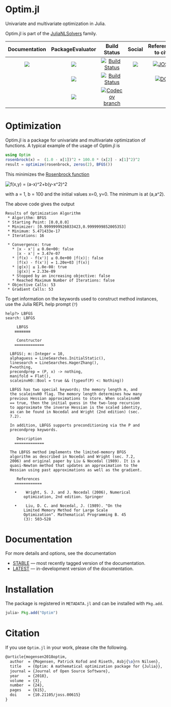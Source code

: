 Optim.jl
========

Univariate and multivariate optimization in Julia.

Optim.jl is part of the [JuliaNLSolvers](https://github.com/JuliaNLSolvers) family.

| **Documentation**  | **PackageEvaluator** | **Build Status** | **Social** | **References to cite** |
|:-:|:-:|:-:|:-:|:-:|
| [![][docs-stable-img]][docs-stable-url]  | [![][pkg-0.4-img]][pkg-0.4-url]| [![Build Status][build-img]][build-url] | [![][gitter-img]][gitter-url]| [![JOSS][joss-img]][joss-url] |
|  | [![][pkg-0.5-img]][pkg-0.5-url]|[![Build Status][winbuild-img]][winbuild-url] |  | [![DOI][zenodo-img]][zenodo-url] |
| |[![][pkg-0.6-img]][pkg-0.6-url] | [![Codecov branch][cov-img]][cov-url]  || |

# Optimization

Optim.jl is a package for univariate and multivariate optimization of functions.
A typical example of the usage of Optim.jl is
```julia
using Optim
rosenbrock(x) =  (1.0 - x[1])^2 + 100.0 * (x[2] - x[1]^2)^2
result = optimize(rosenbrock, zeros(2), BFGS())
```
This minimizes the [Rosenbrock function](https://en.wikipedia.org/wiki/Rosenbrock_function)

<img src="https://user-images.githubusercontent.com/8431156/31627324-2bbc9ebc-b2ad-11e7-916f-857ad8dcb714.gif" title="f(x,y) = (a-x)^2+b(y-x^2)^2" />

with a = 1, b = 100 and the initial values x=0, y=0.
The minimum is at (a,a^2).

The above code gives the output
```jlcon
Results of Optimization Algorithm
 * Algorithm: BFGS
 * Starting Point: [0.0,0.0]
 * Minimizer: [0.9999999926033423,0.9999999852005353]
 * Minimum: 5.471433e-17
 * Iterations: 16

 * Convergence: true
   * |x - x'| ≤ 0.0e+00: false
     |x - x'| = 3.47e-07
   * |f(x) - f(x')| ≤ 0.0e+00 |f(x)|: false
     |f(x) - f(x')| = 1.20e+03 |f(x)|
   * |g(x)| ≤ 1.0e-08: true
     |g(x)| = 2.33e-09
   * Stopped by an increasing objective: false
   * Reached Maximum Number of Iterations: false
 * Objective Calls: 53
 * Gradient Calls: 53
```
To get information on the keywords used to construct method instances, use the Julia REPL help prompt (`?`)
```
help?> LBFGS
search: LBFGS

     LBFGS
    ≡≡≡≡≡≡≡

     Constructor
    =============

  LBFGS(; m::Integer = 10,
  alphaguess = LineSearches.InitialStatic(),
  linesearch = LineSearches.HagerZhang(),
  P=nothing,
  precondprep = (P, x) -> nothing,
  manifold = Flat(),
  scaleinvH0::Bool = true && (typeof(P) <: Nothing))

  LBFGS has two special keywords; the memory length m, and
  the scaleinvH0 flag. The memory length determines how many
  previous Hessian approximations to store. When scaleinvH0
  == true, then the initial guess in the two-loop recursion
  to approximate the inverse Hessian is the scaled identity,
  as can be found in Nocedal and Wright (2nd edition) (sec.
  7.2).

  In addition, LBFGS supports preconditioning via the P and
  precondprep keywords.

     Description
    =============

  The LBFGS method implements the limited-memory BFGS
  algorithm as described in Nocedal and Wright (sec. 7.2,
  2006) and original paper by Liu & Nocedal (1989). It is a
  quasi-Newton method that updates an approximation to the
  Hessian using past approximations as well as the gradient.

     References
    ============

    •    Wright, S. J. and J. Nocedal (2006), Numerical
        optimization, 2nd edition. Springer

    •    Liu, D. C. and Nocedal, J. (1989). "On the
        Limited Memory Method for Large Scale
        Optimization". Mathematical Programming B. 45
        (3): 503–528
```

# Documentation
For more details and options, see the documentation
- [STABLE][docs-stable-url] — most recently tagged version of the documentation.
- [LATEST][docs-latest-url] — in-development version of the documentation.

# Installation

The package is registered in `METADATA.jl` and can be installed with `Pkg.add`.

```julia
julia> Pkg.add("Optim")
```

# Citation

If you use `Optim.jl` in your work, please cite the following.

```tex
@article{mogensen2018optim,
  author  = {Mogensen, Patrick Kofod and Riseth, Asbj{\o}rn Nilsen},
  title   = {Optim: A mathematical optimization package for {Julia}},
  journal = {Journal of Open Source Software},
  year    = {2018},
  volume  = {3},
  number  = {24},
  pages   = {615},
  doi     = {10.21105/joss.00615}
}
```

[docs-latest-img]: https://img.shields.io/badge/docs-latest-blue.svg
[docs-latest-url]: https://julianlsolvers.github.io/Optim.jl/latest

[docs-stable-img]: https://img.shields.io/badge/docs-stable-blue.svg
[docs-stable-url]: https://julianlsolvers.github.io/Optim.jl/stable

[build-img]: https://travis-ci.org/JuliaNLSolvers/Optim.jl.svg?branch=master
[build-url]: https://travis-ci.org/JuliaNLSolvers/Optim.jl

[winbuild-img]: https://ci.appveyor.com/api/projects/status/prp8ygfp4rr9tafe?svg=true
[winbuild-url]: https://ci.appveyor.com/project/blegat/optim-jl

[pkg-0.4-img]: http://pkg.julialang.org/badges/Optim_0.4.svg
[pkg-0.4-url]: http://pkg.julialang.org/?pkg=Optim&ver=0.4
[pkg-0.5-img]: http://pkg.julialang.org/badges/Optim_0.5.svg
[pkg-0.5-url]: http://pkg.julialang.org/?pkg=Optim&ver=0.5
[pkg-0.6-img]: http://pkg.julialang.org/badges/Optim_0.6.svg
[pkg-0.6-url]: http://pkg.julialang.org/?pkg=Optim&ver=0.6

[cov-img]: https://img.shields.io/codecov/c/github/JuliaNLSolvers/Optim.jl/master.svg?maxAge=2592000
[cov-url]: https://codecov.io/gh/JuliaNLSolvers/Optim.jl

[gitter-url]: https://gitter.im/JuliaNLSolvers/Optim.jl
[gitter-img]: https://badges.gitter.im/JuliaNLSolvers/Optim.jl.svg

[zenodo-url]: https://zenodo.org/badge/latestdoi/3933868
[zenodo-img]: https://zenodo.org/badge/3933868.svg

[joss-url]: https://doi.org/10.21105/joss.00615
[joss-img]: http://joss.theoj.org/papers/10.21105/joss.00615/status.svg
